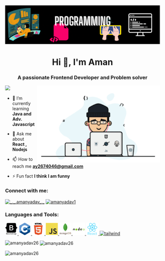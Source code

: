 ![logo](https://github.com/AmanYadav26/AmanYadav26/blob/main/232446433-d5540fa2-fe28-4bb8-b929-cdb51fe61336.gif)
<h1 align="center">Hi 👋, I'm Aman</h1>
<h3 align="center">A passionate Frontend Developer and Problem solver</h3>
<img align="right" alt="coding" width="400" src="https://github.com/AmanYadav26/AmanYadav26/blob/main/download.png">
<p align="left"> <img src="![image](https://github.com/AmanYadav26/AmanYadav26/assets/99034773/8a893e1b-8831-4a77-91bc-277cddb3aaf9)
" /> </p>

- 🌱 I’m currently learning **Java and Adv. Javascript**

- 💬 Ask me about **React , Nodejs**

- 📫 How to reach me **ay2674046@gmail.com**

- ⚡ Fun fact **I think I am funny**

<h3 align="left">Connect with me:</h3>
<p align="left">
<a href="https://instagram.com/_._.amanyadav_._" target="blank"><img align="center" src="https://raw.githubusercontent.com/rahuldkjain/github-profile-readme-generator/master/src/images/icons/Social/instagram.svg" alt="_._.amanyadav_._" height="30" width="40" /></a>
<a href="https://www.leetcode.com/amanyadav1" target="blank"><img align="center" src="https://raw.githubusercontent.com/rahuldkjain/github-profile-readme-generator/master/src/images/icons/Social/leet-code.svg" alt="amanyadav1" height="30" width="40" /></a>
</p>

<h3 align="left">Languages and Tools:</h3>
<p align="left"> <a href="https://getbootstrap.com" target="_blank" rel="noreferrer"> <img src="https://raw.githubusercontent.com/devicons/devicon/master/icons/bootstrap/bootstrap-plain-wordmark.svg" alt="bootstrap" width="40" height="40"/> </a> <a href="https://www.w3schools.com/cpp/" target="_blank" rel="noreferrer"> <img src="https://raw.githubusercontent.com/devicons/devicon/master/icons/cplusplus/cplusplus-original.svg" alt="cplusplus" width="40" height="40"/> </a> <a href="https://www.w3.org/html/" target="_blank" rel="noreferrer"> <img src="https://raw.githubusercontent.com/devicons/devicon/master/icons/html5/html5-original-wordmark.svg" alt="html5" width="40" height="40"/> </a> <a href="https://developer.mozilla.org/en-US/docs/Web/JavaScript" target="_blank" rel="noreferrer"> <img src="https://raw.githubusercontent.com/devicons/devicon/master/icons/javascript/javascript-original.svg" alt="javascript" width="40" height="40"/> </a> <a href="https://www.mongodb.com/" target="_blank" rel="noreferrer"> <img src="https://raw.githubusercontent.com/devicons/devicon/master/icons/mongodb/mongodb-original-wordmark.svg" alt="mongodb" width="40" height="40"/> </a> <a href="https://nodejs.org" target="_blank" rel="noreferrer"> <img src="https://raw.githubusercontent.com/devicons/devicon/master/icons/nodejs/nodejs-original-wordmark.svg" alt="nodejs" width="40" height="40"/> </a> <a href="https://reactjs.org/" target="_blank" rel="noreferrer"> <img src="https://raw.githubusercontent.com/devicons/devicon/master/icons/react/react-original-wordmark.svg" alt="react" width="40" height="40"/> </a> <a href="https://tailwindcss.com/" target="_blank" rel="noreferrer"> <img src="https://www.vectorlogo.zone/logos/tailwindcss/tailwindcss-icon.svg" alt="tailwind" width="40" height="40"/> </a> </p>

<p><img align="left" src="https://github-readme-stats.vercel.app/api/top-langs?username=amanyadav26&show_icons=true&locale=en&layout=compact" alt="amanyadav26" /></p>

<p>&nbsp;<img align="center" src="https://github-readme-stats.vercel.app/api?username=amanyadav26&show_icons=true&locale=en" alt="amanyadav26" /></p>

<p><img align="center" src="https://github-readme-streak-stats.herokuapp.com/?user=amanyadav26&" alt="amanyadav26" /></p>

